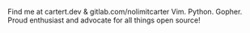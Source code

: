 Find me at cartert.dev & gitlab.com/nolimitcarter
Vim. Python. Gopher. Proud enthusiast and advocate for all things open source!

